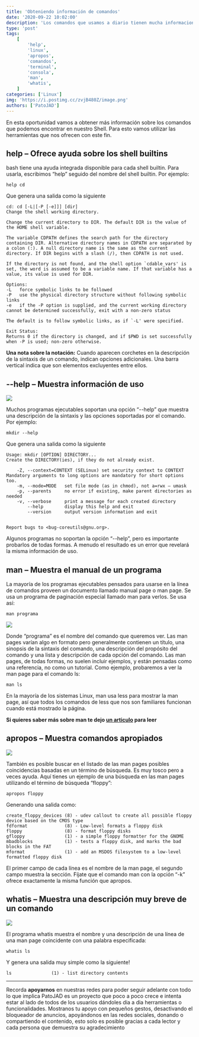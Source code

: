 ```yaml
---
title: 'Obteniendo información de comandos'
date: '2020-09-22 10:02:00'
description: 'Los comandos que usamos a diario tienen mucha informacion y vamos a ver como encontrarla'
type: 'post'
tags:
    [
        'help',
        'linux',
        'apropos',
        'comandos',
        'terminal',
        'consola',
        'man',
        'whatis',
    ]
categories: ['Linux']
img: 'https://i.postimg.cc/zvjB480Z/image.png'
authors: ['PatoJAD']
---
```


En esta oportunidad vamos a obtener más información sobre los comandos que podemos encontrar en nuestro Shell. Para esto vamos utilizar las herramientas que nos ofrecen con este fin.

## **help** – Ofrece ayuda sobre los shell builtins

bash tiene una ayuda integrada disponible para cada shell builtin. Para usarla, escribimos “help” seguido del nombre del shell builtin. Por ejemplo:

    help cd

Que genera una salida como la siguiente

    cd: cd [-L|[-P [-e]]] [dir]
    Change the shell working directory.

    Change the current directory to DIR. The default DIR is the value of the HOME shell variable.

    The variable CDPATH defines the search path for the directory containing DIR. Alternative directory names in CDPATH are separated by a colon (:). A null directory name is the same as the current directory. If DIR begins with a slash (/), then CDPATH is not used.

    If the directory is not found, and the shell option `cdable_vars' is set, the word is assumed to be a variable name. If that variable has a value, its value is used for DIR.

    Options:
    -L   force symbolic links to be followed
    -P   use the physical directory structure without following symbolic links
    -e   if the -P option is supplied, and the current working directory cannot be determined successfully, exit with a non-zero status

    The default is to follow symbolic links, as if `-L' were specified.

    Exit Status:
    Returns 0 if the directory is changed, and if $PWD is set successfully when -P is used; non-zero otherwise.

**Una nota sobre la notación:** Cuando aparecen corchetes en la descripción de la sintaxis de un comando, indican opciones adicionales. Una barra vertical indica que son elementos excluyentes entre ellos.

## **--help** – Muestra información de uso

![](https://i.postimg.cc/zvjB480Z/image.png)

Muchos programas ejecutables soportan una opción “--help” que muestra una descripción de la sintaxis y las opciones soportadas por el comando. Por ejemplo:

    mkdir --help

Que genera una salida como la siguiente

    Usage: mkdir [OPTION] DIRECTORY...
    Create the DIRECTORY(ies), if they do not already exist.

        -Z, --context=CONTEXT (SELinux) set security context to CONTEXT Mandatory arguments to long options are mandatory for short options too.
        -m, --mode=MODE   set file mode (as in chmod), not a=rwx – umask
        -p, --parents     no error if existing, make parent directories as needed
        -v, --verbose     print a message for each created directory
            --help        display this help and exit
            --version     output version information and exit


    Report bugs to <bug-coreutils@gnu.org>.

Algunos programas no soportan la opción “--help”, pero es importante probarlos de todas formas. A menudo el resultado es un error que revelará la misma información de uso.

## **man** – Muestra el manual de un programa

La mayoría de los programas ejecutables pensados para usarse en la línea de comandos proveen un documento llamado manual page o man page. Se usa un programa de paginación especial llamado man para verlos. Se usa así:

    man programa

![](https://i.postimg.cc/G2jdmzYv/image.png)

Donde “programa” es el nombre del comando que queremos ver. Las man pages varían algo en formato pero generalmente contienen un título, una sinopsis de la sintaxis del comando, una descripción del propósito del comando y una lista y descripción de cada opción del comando. Las man pages, de todas formas, no suelen incluir ejemplos, y están pensadas como una referencia, no como un tutorial. Como ejemplo, probaremos a ver la man page para el comando ls:

    man ls

En la mayoría de los sistemas Linux, man usa less para mostrar la man page, así que todos los comandos de less que nos son familiares funcionan cuando está mostrado la página.

**Si quieres saber más sobre man te dejo [un articulo](/post/2019/01/man-tu-manual-para-linux/) para leer**

## **apropos** – Muestra comandos apropiados

![](https://i.postimg.cc/ZYGzz1XX/image.png)

También es posible buscar en el listado de las man pages posibles coincidencias basadas en un término de búsqueda. Es muy tosco pero a veces ayuda. Aquí tienes un ejemplo de una búsqueda en las man pages utilizando el término de búsqueda “floppy”:

    apropos floppy

Generando una salida como:

    create_floppy_devices (8) - udev callout to create all possible floppy device based on the CMOS type
    fdformat              (8) - Low-level formats a floppy disk
    floppy                (8) - format floppy disks
    gfloppy               (1) - a simple floppy formatter for the GNOME
    mbadblocks            (1) - tests a floppy disk, and marks the bad blocks in the FAT
    mformat               (1) - add an MSDOS filesystem to a low-level formatted floppy disk

El primer campo de cada línea es el nombre de la man page, el segundo campo muestra la sección. Fíjate que el comando man con la opción “-k” ofrece exactamente la misma función que apropos.

## **whatis** – Muestra una descripción muy breve de un comando

![](https://i.postimg.cc/bwvTCv3P/image.png)

El programa whatis muestra el nombre y una descripción de una línea de una man page coincidente con una palabra especificada:

    whatis ls

Y genera una salida muy simple como la siguiente!

    ls               (1) - list directory contents

---

Recorda **apoyarnos** en nuestras redes para poder seguir adelante con todo lo que implica PatoJAD es un proyecto que poco a poco crece e intenta estar al lado de todos de los usuarios dándoles dia a dia herramientas o funcionalidades. Mostranos tu apoyo con pequeños gestos, desactivando el bloqueador de anuncios, apoyándonos en las redes sociales, donando o compartiendo el contenido, esto solo es posible gracias a cada lector y cada persona que demuestra su agradecimiento
